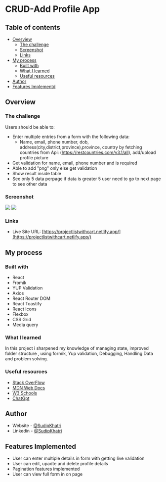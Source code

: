 # CRUD-Add Profile App

## Table of contents

- [Overview](#overview)
  - [The challenge](#the-challenge)
  - [Screenshot](#screenshot)
  - [Links](#links)
- [My process](#my-process)
  - [Built with](#built-with)
  - [What I learned](#what-i-learned)
  - [Useful resources](#useful-resources)
- [Author](#author)
- [Features Implementd](#features-implemented)

## Overview

### The challenge

Users should be able to:

- Enter multiple entries from a form with the following data:
  - Name, email, phone number, dob, address(city,district,province),province, country by fetching countries from Api: (https://restcountries.com/v3.1/all), add/upload profile picture
- Get validation for name, email, phone number and is required
- Able to add "png" only else get validation
- Show result inside table
- See only 5 data perpage if data is greater 5 user need to go to next page to see other data

### Screenshot

![](./assets/screenshot/mobiless.png)
![](./assets/screenshot/deskotopss.png)

### Links

- Live Site URL: [https://projectlistwithcart.netlify.app/](https://projectlistwithcart.netlify.app/)

## My process

### Built with

- React
- Fromik
- YUP Validation
- Axios
- React Router DOM
- React Toastify
- React Icons
- Flexbox
- CSS Grid
- Media query

### What I learned

In this project i sharpened my knowledge of managing state, improved folder structure , using formik, Yup validation, Debugging, Handling Data and problem solving.

### Useful resources

- [Stack OverFlow](https://stackoverflow.com/)
- [MDN Web Docs](https://developer.mozilla.org/en-US/)
- [W3 Schools](https://www.w3schools.com/)
- [ChatGpt](https://chatgpt.com/)

## Author

- Website - [@SudipKhatri](https://sudipkhatri.netlify.app/)
- Linkedin - [@SudipKhatri](https://www.linkedin.com/in/sudip-khatri-a72a6a27b/)

## Features Implemented

- User can enter multiple details in form with getting live validation
- User can edit, upadte and delete profile details
- Pagination features implemented
- User can view full form in on page
